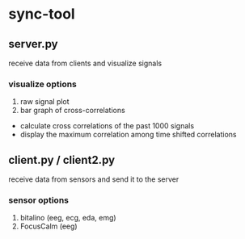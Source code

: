 # sync-tool

## server.py
receive data from clients and visualize signals

### visualize options

1. raw signal plot
2. bar graph of cross-correlations
- calculate cross correlations of the past 1000 signals
- display the maximum correlation among time shifted correlations

## client.py / client2.py
receive data from sensors and send it to the server

### sensor options

1. bitalino (eeg, ecg, eda, emg)
2. FocusCalm (eeg)
